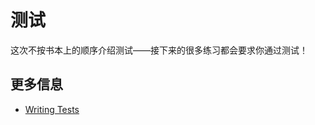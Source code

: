 # 测试

这次不按书本上的顺序介绍测试——接下来的很多练习都会要求你通过测试！

## 更多信息

- [Writing Tests](https://doc.rust-lang.org/book/ch11-01-writing-tests.html)
